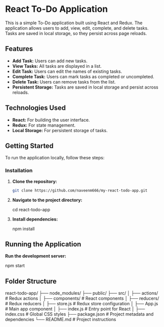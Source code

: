 # React To-Do Application

This is a simple To-Do application built using React and Redux. The application allows users to add, view, edit, complete, and delete tasks. Tasks are saved in local storage, so they persist across page reloads.

## Features

- **Add Task:** Users can add new tasks.
- **View Tasks:** All tasks are displayed in a list.
- **Edit Task:** Users can edit the names of existing tasks.
- **Complete Task:** Users can mark tasks as completed or uncompleted.
- **Delete Task:** Users can remove tasks from the list.
- **Persistent Storage:** Tasks are saved in local storage and persist across reloads.

## Technologies Used

- **React:** For building the user interface.
- **Redux:** For state management.
- **Local Storage:** For persistent storage of tasks.

## Getting Started

To run the application locally, follow these steps:

### Installation

1. **Clone the repository:**

   ```bash
   git clone https://github.com/naveenm666/my-react-todo-app.git

2. **Navigate to the project directory:**
   
   cd react-todo-app

3. **Install dependencies:**

   npm install

## Running the Application

**Run the development server:**
 
 npm start

## Folder Structure 
   
   react-todo-app/
  ├── node_modules/
  ├── public/
  ├── src/
  │   ├── actions/        # Redux actions
  │   ├── components/     # React components
  │   ├── reducers/       # Redux reducers
  │   ├── store.js        # Redux store configuration
  │   ├── App.js          # Main app component
  │   ├── index.js        # Entry point for React
  │   ├── index.css       # Global CSS styles
  ├── package.json        # Project metadata and dependencies
  └── README.md           # Project instructions
